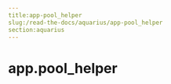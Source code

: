 ```yaml
---
title:app-pool_helper
slug:/read-the-docs/aquarius/app-pool_helper
section:aquarius
---
```

<a name="app.pool_helper"></a>
# app.pool\_helper

